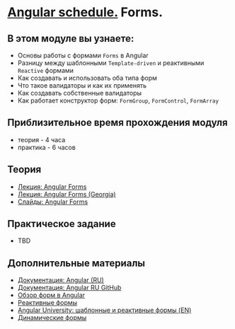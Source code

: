 # [Angular schedule.](../../README.md) Forms.

## В этом модуле вы узнаете:

- Основы работы с формами `Forms` в Angular
- Разницу между шаблонными `Template-driven` и реактивными `Reactive` формами
- Как создавать и использовать оба типа форм
- Что такое валидаторы и как их применять
- Как создавать собственные валидаторы
- Как работает конструктор форм: `FormGroup`, `FormControl`, `FormArray`

## Приблизительное время прохождения модуля

- теория - 4 часа
- практика - 6 часов

## Теория

- [Лекция: Angular Forms](https://www.youtube.com/watch?v=t6kyXkl5qNw)
- [Лекция: Angular Forms (Georgia)](https://www.youtube.com/watch?v=I_1fm5wx7_4)
- [Слайды: Angular Forms](https://slides.com/pavelrazuvalau/angular-forms)

## Практическое задание

- TBD

## Дополнительные материалы

- [Документация: Angular (RU)](https://angdev.ru/angular)
- [Документация: Angular RU GitHub](https://angular-ru.github.io)
- [Обзор форм в Angular](https://angdev.ru/angular/forms-overview/)
- [Реактивные формы](https://angdev.ru/angular/reactive-forms/)
- [Angular University: шаблонные и реактивные формы (EN)](https://blog.angular-university.io/introduction-to-angular-2-forms-template-driven-vs-model-driven/)
- [Динамические формы](https://angular.dev/guide/forms/dynamic-forms)
